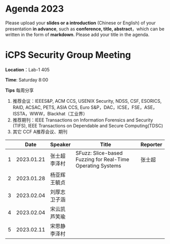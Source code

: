 # Agenda 2023
Please upload your **slides or a introduction** (Chinese or English) of your presentation **in advance**, such as **conference, title, abstract**，which can be written in the form of **markdown**. Please add your title in the agenda.
# iCPS Security Group Meeting
**Location**：Lab-1 405

**Time**: Saturday 8:00

**Tips** 每周分享
1. 推荐会议：IEEES&P, ACM CCS, USENIX Security, NDSS, CSF, ESORICS, RAID, ACSAC, PETS, ASIA CCS, Euro S&P，DAC，ICSE，FSE，ASE，ISSTA，WWW，Blackhat（工业界）
2. 推荐期刊：IEEE Transactions on Information Forensics and Security (TIFS), IEEE Transactions on Dependable and Secure Computing(TDSC)
3. 其它 CCF A推荐会议、期刊

|  |Date  | Speaker | Title |Reporter|
| --- | --- | --- | --- |---|
| 1 | 2023.01.21 |张士超<br> 李泽村 |SFuzz: Slice-based Fuzzing for Real-Time Operating Systems  |张士超
| 2 | 2023.01.28 |杨亚辉<br> 王毓贞 |  |
| 3 | 2023.02.04 |刘厚志<br> 卫子涵 |  |
| 4 | 2023.02.04 |宋云凯<br> 芦笑瑜 |  |
| 5 | 2023.02.11 |宋思静<br> 李泽村 |  |
